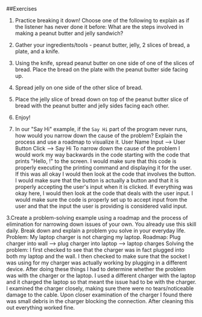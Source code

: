 ##Exercises

1. Practice breaking it down! Choose one of the following to explain as if the listener has never done it before: What are the steps involved in making a peanut butter and jelly sandwich?
  1. Gather your ingredients/tools - peanut butter, jelly, 2 slices of bread, a plate, and a knife.
  2. Using the knife, spread peanut butter on one side of one of the slices of bread. Place the bread on the plate with the peanut butter side facing up.
  3. Spread jelly on one side of the other slice of bread.
  4. Place the jelly slice of bread down on top of the peanut butter slice of bread with the peanut butter and jelly sides facing each other.
  5. Enjoy!

2. In our "Say Hi" example, if the `Say Hi` part of the program never runs, how would you narrow down the cause of the problem? Explain the process and use a roadmap to visualize it.
  User Name Input --> User Button Click --> Say Hi
  To narrow down the cause of the problem I would work my way backwards in the code starting with the code that prints "Hello, !" to the screen. I would make sure that this code is properly executing the printing command and displaying it for the user. If this was all okay I would then look at the code that involves the button. I would make sure that the button is actually a button and that it is properly accepting the user's input when it is clicked. If everything was okay here, I would then look at the code that deals with the user input. I would make sure the code is properly set up to accept input from the user and that the input the user is providing is considered valid input.

3.Create a problem-solving example using a roadmap and the process of elimination for narrowing down issues of your own. You already use this skill daily. Break down and explain a problem you solve in your everyday life.
  Problem: My laptop charger is not charging my laptop.
  Roadmap: Plug charger into wall --> plug charger into laptop --> laptop charges
  Solving the problem: I first checked to see that the charger was in fact plugged into both my laptop and the wall. I then checked to make sure that the socket I was using for my charger was actually working by plugging in a different device. After doing these things I had to determine whether the problem was with the charger or the laptop. I used a different charger with the laptop and it charged the laptop so that meant the issue had to be with the charger. I examined the charger closely, making sure there were no tears/noticeable damage to the cable. Upon closer examination of the charger I found there was small debris in the charger blocking the connection. After cleaning this out everything worked fine.
